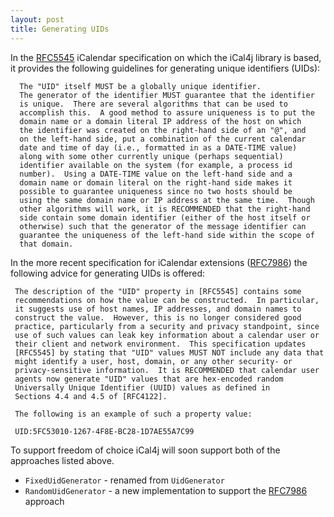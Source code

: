 ```yaml
---
layout: post
title: Generating UIDs
---
```


In the [RFC5545] iCalendar specification on which the iCal4j library is based, it provides the following guidelines
for generating unique identifiers (UIDs):

      The "UID" itself MUST be a globally unique identifier.
      The generator of the identifier MUST guarantee that the identifier
      is unique.  There are several algorithms that can be used to
      accomplish this.  A good method to assure uniqueness is to put the
      domain name or a domain literal IP address of the host on which
      the identifier was created on the right-hand side of an "@", and
      on the left-hand side, put a combination of the current calendar
      date and time of day (i.e., formatted in as a DATE-TIME value)
      along with some other currently unique (perhaps sequential)
      identifier available on the system (for example, a process id
      number).  Using a DATE-TIME value on the left-hand side and a
      domain name or domain literal on the right-hand side makes it
      possible to guarantee uniqueness since no two hosts should be
      using the same domain name or IP address at the same time.  Though
      other algorithms will work, it is RECOMMENDED that the right-hand
      side contain some domain identifier (either of the host itself or
      otherwise) such that the generator of the message identifier can
      guarantee the uniqueness of the left-hand side within the scope of
      that domain.

In the more recent specification for iCalendar extensions ([RFC7986]) the following advice for generating UIDs is offered:

     The description of the "UID" property in [RFC5545] contains some
     recommendations on how the value can be constructed.  In particular,
     it suggests use of host names, IP addresses, and domain names to
     construct the value.  However, this is no longer considered good
     practice, particularly from a security and privacy standpoint, since
     use of such values can leak key information about a calendar user or
     their client and network environment.  This specification updates
     [RFC5545] by stating that "UID" values MUST NOT include any data that
     might identify a user, host, domain, or any other security- or
     privacy-sensitive information.  It is RECOMMENDED that calendar user
     agents now generate "UID" values that are hex-encoded random
     Universally Unique Identifier (UUID) values as defined in
     Sections 4.4 and 4.5 of [RFC4122].

     The following is an example of such a property value:

     UID:5FC53010-1267-4F8E-BC28-1D7AE55A7C99


To support freedom of choice iCal4j will soon support both of the approaches listed above.

* `FixedUidGenerator` - renamed from `UidGenerator`
* `RandomUidGenerator` - a new implementation to support the [RFC7986] approach

[RFC5545]: https://tools.ietf.org/html/rfc5545
[RFC7986]: https://tools.ietf.org/html/rfc7986
